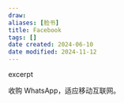 ```yaml
---
draw:
aliases: [脸书]
title: Facebook
tags: []
date created: 2024-06-10
date modified: 2024-11-12
---
```


excerpt

<!-- more -->

收购 WhatsApp，适应移动互联网。

